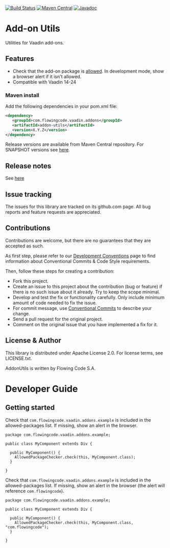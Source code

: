 [![Build Status](https://jenkins.flowingcode.com/job/AddonUtils-addon/badge/icon)](https://jenkins.flowingcode.com/job/AddonUtils-addon)
[![Maven Central](https://img.shields.io/maven-central/v/com.flowingcode.vaadin.addons/addon-utils)](https://mvnrepository.com/artifact/com.flowingcode.vaadin.addons/addon-utils)
[![Javadoc](https://img.shields.io/badge/javadoc-00b4f0)](https://javadoc.flowingcode.com/artifact/com.flowingcode.vaadin.addons/addon-utils)

# Add-on Utils

Utilities for Vaadin add-ons.

## Features

* Check that the add-on package is [allowed](https://vaadin.com/docs/latest/integrations/spring/configuration/#configure-the-scanning-of-packages). In development mode, show a browser alert if it isn't allowed.
* Compatible with Vaadin 14-24

### Maven install

Add the following dependencies in your pom.xml file:

```xml
<dependency>
   <groupId>com.flowingcode.vaadin.addons</groupId>
   <artifactId>addon-utils</artifactId>
   <version>X.Y.Z</version>
</dependency>
```
<!-- the above dependency should be updated with latest released version information -->

Release versions are available from Maven Central repository. For SNAPSHOT versions see [here](https://maven.flowingcode.com/snapshots/).

## Release notes

See [here](https://github.com/FlowingCode/AddonUtils/releases)

## Issue tracking

The issues for this library are tracked on its github.com page. All bug reports and feature requests are appreciated. 

## Contributions

Contributions are welcome, but there are no guarantees that they are accepted as such. 

As first step, please refer to our [Development Conventions](https://github.com/FlowingCode/DevelopmentConventions) page to find information about Conventional Commits & Code Style requirements.

Then, follow these steps for creating a contribution:

- Fork this project.
- Create an issue to this project about the contribution (bug or feature) if there is no such issue about it already. Try to keep the scope minimal.
- Develop and test the fix or functionality carefully. Only include minimum amount of code needed to fix the issue.
- For commit message, use [Conventional Commits](https://github.com/FlowingCode/DevelopmentConventions/blob/main/conventional-commits.md) to describe your change.
- Send a pull request for the original project.
- Comment on the original issue that you have implemented a fix for it.

## License & Author

This library is distributed under Apache License 2.0. For license terms, see LICENSE.txt.

AddonUtils is written by Flowing Code S.A.

# Developer Guide

## Getting started

Check that `com.flowingcode.vaadin.addons.example` is included in the allowed-packages list. If missing, show an alert in the browser.

```
package com.flowingcode.vaadin.addons.example;

public class MyComponent extends Div {

  public MyComponent() {
    AllowedPackageChecker.check(this, MyComponent.class);
  }

}
```

Check that `com.flowingcode.vaadin.addons.example` is included in the allowed-packages list. If missing, show an alert in the browser (the alert will reference `com.flowingcode`).
```
package com.flowingcode.vaadin.addons.example;

public class MyComponent extends Div {

  public MyComponent() {
    AllowedPackageChecker.check(this, MyComponent.class, "com.flowingcode");
  }

}
```
